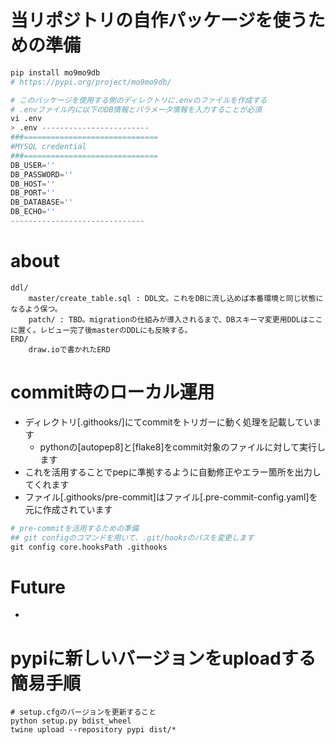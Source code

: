 # 当リポジトリの自作パッケージを使うための準備
```py
pip install mo9mo9db
# https://pypi.org/project/mo9mo9db/

# このパッケージを使用する側のディレクトリに.envのファイルを作成する
# .envファイル内に以下のDB情報とパラメータ情報を入力することが必須
vi .env
> .env ------------------------
###==============================
#MYSQL credential
###==============================
DB_USER=''
DB_PASSWORD=''
DB_HOST=''
DB_PORT=''
DB_DATABASE=''
DB_ECHO=''
------------------------------
```

# about
```
ddl/
    master/create_table.sql : DDL文。これをDBに流し込めば本番環境と同じ状態になるよう保つ。
    patch/ : TBD。migrationの仕組みが導入されるまで、DBスキーマ変更用DDLはここに置く。レビュー完了後masterのDDLにも反映する。
ERD/
    draw.ioで書かれたERD
```

# commit時のローカル運用
- ディレクトリ[.githooks/]にてcommitをトリガーに動く処理を記載しています
  - pythonの[autopep8]と[flake8]をcommit対象のファイルに対して実行します
- これを活用することでpepに準拠するように自動修正やエラー箇所を出力してくれます
- ファイル[.githooks/pre-commit]はファイル[.pre-commit-config.yaml]を元に作成されています
```py
# pre-commitを活用するための準備
## git configのコマンドを用いて、.git/hooksのパスを変更します
git config core.hooksPath .githooks
```

# Future
-

# pypiに新しいバージョンをuploadする簡易手順
```
# setup.cfgのバージョンを更新すること
python setup.py bdist_wheel
twine upload --repository pypi dist/*
```
